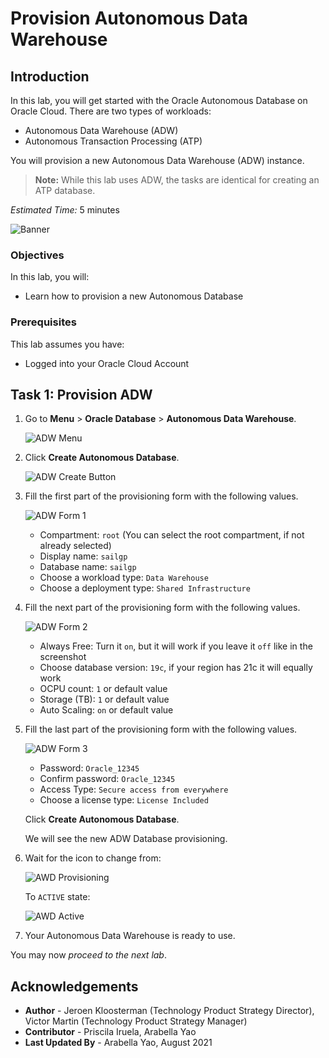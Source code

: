 # Provision  Autonomous Data Warehouse

## Introduction

In this lab, you will get started with the Oracle Autonomous Database on Oracle Cloud. There are two types of workloads:

- Autonomous Data Warehouse (ADW)
- Autonomous Transaction Processing (ATP)

You will provision a new Autonomous Data Warehouse (ADW) instance.

> **Note:** While this lab uses ADW, the tasks are identical for creating an ATP database.

_Estimated Time:_ 5 minutes

![Banner](images/banner.jpg)

### Objectives

In this lab, you will:

-   Learn how to provision a new Autonomous Database

### Prerequisites

This lab assumes you have:

- Logged into your Oracle Cloud Account

## Task 1: Provision ADW

1. Go to **Menu** > **Oracle Database** > **Autonomous Data Warehouse**.

   ![ADW Menu](images/adw-menu.png)

2. Click **Create Autonomous Database**.

   ![ADW Create Button](images/adw-create-button.png)

3. Fill the first part of the provisioning form with the following values.

   ![ADW Form 1](images/adw-form-1.png)

      - Compartment: `root` (You can select the root compartment, if not already selected)
      - Display name: `sailgp`
      - Database name: `sailgp`
      - Choose a workload type: `Data Warehouse`
      - Choose a deployment type: `Shared Infrastructure`

4. Fill the next part of the provisioning form with the following values.

   ![ADW Form 2](images/adw-form-2.png)

      - Always Free: Turn it `on`, but it will work if you leave it `off` like in the screenshot
      - Choose database version: `19c`, if your region has 21c it will equally work
      - OCPU count: `1` or default value
      - Storage (TB): `1` or default value
      - Auto Scaling: `on` or default value

5. Fill the last part of the provisioning form with the following values.

   ![ADW Form 3](images/adw-form-3.png)

      - Password: `Oracle_12345`
      - Confirm password: `Oracle_12345`
      - Access Type: `Secure access from everywhere`
      - Choose a license type: `License Included`

   Click **Create Autonomous Database**.

   We will see the new ADW Database provisioning.

6. Wait for the icon to change from:

   ![AWD Provisioning](images/adw-provisioning-state.png)

   To `ACTIVE` state:

   ![AWD Active](images/adw-active-state.png)

7. Your Autonomous Data Warehouse is ready to use.

You may now *proceed to the next lab*.

## **Acknowledgements**

- **Author** - Jeroen Kloosterman (Technology Product Strategy Director), Victor Martin (Technology Product Strategy Manager)
- **Contributor** - Priscila Iruela, Arabella Yao
- **Last Updated By** - Arabella Yao, August 2021
